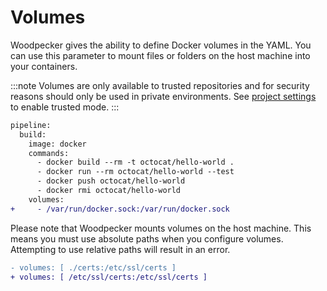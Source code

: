 # Volumes

Woodpecker gives the ability to define Docker volumes in the YAML. You can use this parameter to mount files or folders on the host machine into your containers.

:::note
Volumes are only available to trusted repositories and for security reasons should only be used in private environments. See [project settings](./71-project-settings.md#trusted) to enable trusted mode.
:::

```diff
pipeline:
  build:
    image: docker
    commands:
      - docker build --rm -t octocat/hello-world .
      - docker run --rm octocat/hello-world --test
      - docker push octocat/hello-world
      - docker rmi octocat/hello-world
    volumes:
+     - /var/run/docker.sock:/var/run/docker.sock
```

Please note that Woodpecker mounts volumes on the host machine. This means you must use absolute paths when you configure volumes. Attempting to use relative paths will result in an error.

```diff
- volumes: [ ./certs:/etc/ssl/certs ]
+ volumes: [ /etc/ssl/certs:/etc/ssl/certs ]
```

